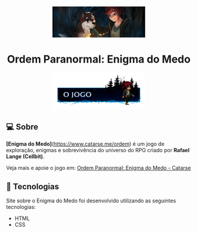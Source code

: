 <p align="center">
      <img src=".github/header.jpg" width="50%" alt="Header"/>
</p>

<h1 align="center">
    <strong>Ordem Paranormal: Enigma do Medo</strong>
</h1>

<p align="center">
      <img src=".github/banner.gif" width="50%" alt="Banner"/>
</p>

## 💻 Sobre

**[Enigma do Medo]**(https://www.catarse.me/ordem) é um jogo de exploração, enigmas e sobrevivência do universo do RPG criado por **Rafael Lange (Cellbit)**.

Veja mais e apoie o jogo em: [Ordem Paranormal: Enigma do Medo - Catarse](https://www.catarse.me/ordem)

## 🚀 Tecnologias

Site sobre o Enigma do Medo foi desenvolvido utilizando as seguintes tecnologias:

- HTML
- CSS